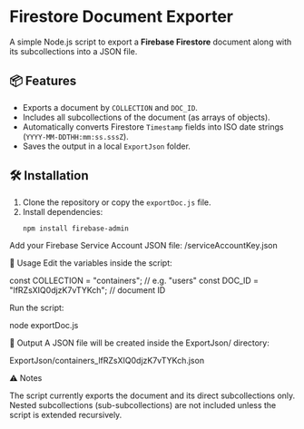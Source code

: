 # Firestore Document Exporter

A simple Node.js script to export a **Firebase Firestore** document along with its subcollections into a JSON file.

## 📦 Features
- Exports a document by `COLLECTION` and `DOC_ID`.
- Includes all subcollections of the document (as arrays of objects).
- Automatically converts Firestore `Timestamp` fields into ISO date strings (`YYYY-MM-DDTHH:mm:ss.sssZ`).
- Saves the output in a local `ExportJson` folder.

## 🛠️ Installation
1. Clone the repository or copy the `exportDoc.js` file.
2. Install dependencies:
   ```bash
   npm install firebase-admin

Add your Firebase Service Account JSON file:
/serviceAccountKey.json

🚀 Usage
Edit the variables inside the script:

const COLLECTION = "containers";   // e.g. "users"
const DOC_ID = "lfRZsXIQ0djzK7vTYKch";  // document ID

Run the script:

node exportDoc.js

📂 Output
A JSON file will be created inside the ExportJson/ directory:

ExportJson/containers_lfRZsXIQ0djzK7vTYKch.json

⚠️ Notes

The script currently exports the document and its direct subcollections only.
Nested subcollections (sub-subcollections) are not included unless the script is extended recursively.


